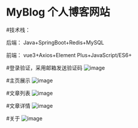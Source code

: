 # MyBlog 个人博客网站
#技术栈：
  
  后端： Java+SpringBoot+Redis+MySQL
  
  前端： vue3+Axios+Element Plus+JavaScript/ES6+ 


#登录验证，采用邮箱发送验证码
![image](https://github.com/user-attachments/assets/ce8a34c8-6d76-4972-a817-5f251fd54839)


#主页展示
![image](https://github.com/user-attachments/assets/461dbc1e-6c3a-479b-bcf2-3a0d1e1285a2)

#文章列表
![image](https://github.com/user-attachments/assets/a463d8d2-adfe-40dc-881e-ebaadb05dffb)

#文章详情
![image](https://github.com/user-attachments/assets/14f8ed35-40a2-424f-8f56-128a56d50811)

#关于
![image](https://github.com/user-attachments/assets/8e8402ca-a536-4070-826e-2ad4c67c14f9)
